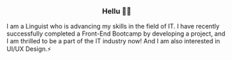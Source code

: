 ### <p align="center"> Hellu 👋✨ </p>

I am a Linguist who is advancing my skills in the field of IT. 
I have recently successfully completed a Front-End Bootcamp by developing a project, and I am thrilled to be a part of the IT industry now! And I am also  interested in UI/UX Design.⚡ 



